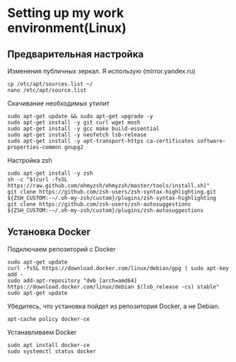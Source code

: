 # Setting up my work environment(Linux)

## Предварительная настройка

Изменения публичных зеркал. Я использую (mirror.yandex.ru)
```
cp /etc/apt/sources.list ~/
nano /etc/apt/source.list
```

Скачивание необходимых утилит
```
sudo apt-get update && sudo apt-get upgrade -y
sudo apt-get install -y git curl wget mosh
sudo apt-get install -y gcc make build-essential
sudo apt-get install -y neofetch lsb-release
sudo apt-get install -y apt-transport-https ca-certificates software-properties-common gnupg2 
```

Настройка zsh
```
sudo apt-get install -y zsh
sh -c "$(curl -fsSL https://raw.github.com/ohmyzsh/ohmyzsh/master/tools/install.sh)"
git clone https://github.com/zsh-users/zsh-syntax-highlighting.git ${ZSH_CUSTOM:-~/.oh-my-zsh/custom}/plugins/zsh-syntax-highlighting
git clone https://github.com/zsh-users/zsh-autosuggestions ${ZSH_CUSTOM:-~/.oh-my-zsh/custom}/plugins/zsh-autosuggestions
```

## Установка Docker

Подключаем репозиторий с Docker
```
sudo apt-get update
curl -fsSL https://download.docker.com/linux/debian/gpg | sudo apt-key add -
sudo add-apt-repository "deb [arch=amd64] https://download.docker.com/linux/debian $(lsb_release -cs) stable"
sudo apt-get update
```

Убедитесь, что установка пойдет из репозитория Docker, а не Debian.
```
apt-cache policy docker-ce
```

Устанавливаем Docker
```
sudo apt install docker-ce
sudo systemctl status docker
```